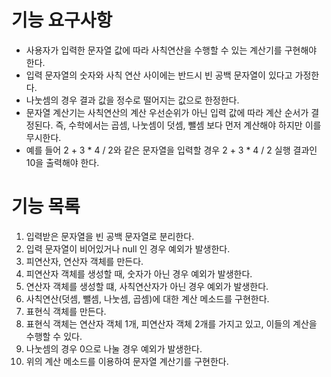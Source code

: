 # 기능 요구사항
- 사용자가 입력한 문자열 값에 따라 사칙연산을 수행할 수 있는 계산기를 구현해야 한다.
- 입력 문자열의 숫자와 사칙 연산 사이에는 반드시 빈 공백 문자열이 있다고 가정한다.
- 나눗셈의 경우 결과 값을 정수로 떨어지는 값으로 한정한다.
- 문자열 계산기는 사칙연산의 계산 우선순위가 아닌 입력 값에 따라 계산 순서가 결정된다. 즉, 수학에서는 곱셈, 나눗셈이 덧셈, 뺄셈 보다 먼저 계산해야 하지만 이를 무시한다.
- 예를 들어 2 + 3 * 4 / 2와 같은 문자열을 입력할 경우 2 + 3 * 4 / 2 실행 결과인 10을 출력해야 한다.

# 기능 목록
1. 입력받은 문자열을 빈 공백 문자열로 분리한다.
2. 입력 문자열이 비어있거나 null 인 경우 예외가 발생한다.
3. 피연산자, 연산자 객체를 만든다.
4. 피연산자 객체를 생성할 때, 숫자가 아닌 경우 예외가 발생한다.
5. 연산자 객체를 생성할 떄, 사칙연산자가 아닌 경우 예외가 발생한다.
6. 사칙연산(덧셈, 뺄셈, 나눗셈, 곱셈)에 대한 계산 메소드를 구현한다.
7. 표현식 객체를 만든다.
8. 표현식 객체는 연산자 객체 1개, 피연산자 객체 2개를 가지고 있고, 이들의 계산을 수행할 수 있다.
9. 나눗셈의 경우 0으로 나눌 경우 예외가 발생한다.
10. 위의 계산 메소드를 이용하여 문자열 계산기를 구현한다.

